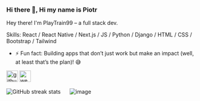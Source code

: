 ### Hi there 👋, Hi my name is Piotr
Hey there! I'm PlayTrain99 – a full stack dev.

Skills: React / React Native / Next.js / JS / Python / Django / HTML / CSS / Bootstrap / Tailwind

- ⚡ Fun fact: Building apps that don’t just work but make an impact (well, at least that’s the plan)! 😅 


[<img src='https://cdn.jsdelivr.net/npm/simple-icons@3.0.1/icons/github.svg' alt='github' height='30'>](https://github.com/PlayTrain99) <span> </span> [<img src='https://cdn.jsdelivr.net/npm/simple-icons@3.0.1/icons/icloud.svg' alt='website' height='30'>](https://piotrgorka.vercel.app/)  

<img src="https://streak-stats.demolab.com/?user=PlayTrain99" alt="GitHub streak stats" style="margin-right: 20px; display: inline;">
<img src="https://github.com/user-attachments/assets/8ba8c382-445d-49f3-bcfc-a01a02f2d68a" alt="image" style="display: inline;">



